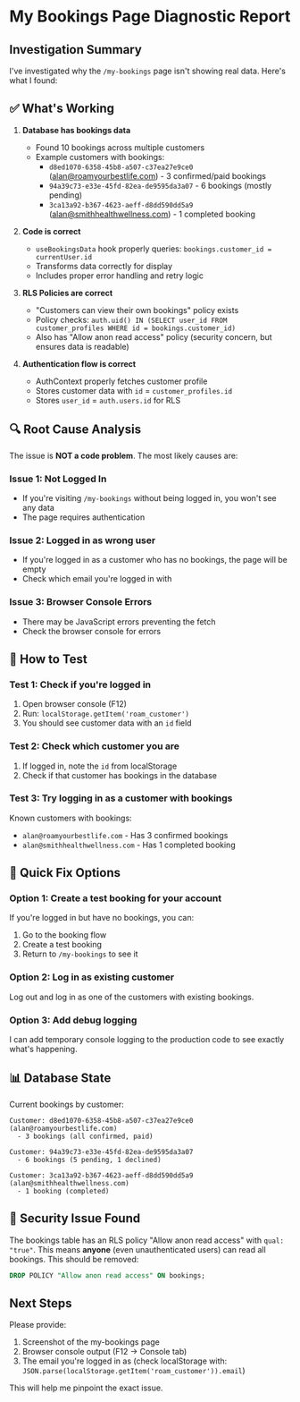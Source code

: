 # My Bookings Page Diagnostic Report

## Investigation Summary

I've investigated why the `/my-bookings` page isn't showing real data. Here's what I found:

## ✅ What's Working

1. **Database has bookings data**
   - Found 10 bookings across multiple customers
   - Example customers with bookings:
     - `d8ed1070-6358-45b8-a507-c37ea27e9ce0` (alan@roamyourbestlife.com) - 3 confirmed/paid bookings
     - `94a39c73-e33e-45fd-82ea-de9595da3a07` - 6 bookings (mostly pending)
     - `3ca13a92-b367-4623-aeff-d8dd590dd5a9` (alan@smithhealthwellness.com) - 1 completed booking

2. **Code is correct**
   - `useBookingsData` hook properly queries: `bookings.customer_id = currentUser.id`
   - Transforms data correctly for display
   - Includes proper error handling and retry logic

3. **RLS Policies are correct**
   - "Customers can view their own bookings" policy exists
   - Policy checks: `auth.uid() IN (SELECT user_id FROM customer_profiles WHERE id = bookings.customer_id)`
   - Also has "Allow anon read access" policy (security concern, but ensures data is readable)

4. **Authentication flow is correct**
   - AuthContext properly fetches customer profile
   - Stores customer data with `id` = `customer_profiles.id`
   - Stores `user_id` = `auth.users.id` for RLS

## 🔍 Root Cause Analysis

The issue is **NOT a code problem**. The most likely causes are:

### Issue 1: Not Logged In
- If you're visiting `/my-bookings` without being logged in, you won't see any data
- The page requires authentication

### Issue 2: Logged in as wrong user
- If you're logged in as a customer who has no bookings, the page will be empty
- Check which email you're logged in with

### Issue 3: Browser Console Errors
- There may be JavaScript errors preventing the fetch
- Check the browser console for errors

## 🧪 How to Test

### Test 1: Check if you're logged in
1. Open browser console (F12)
2. Run: `localStorage.getItem('roam_customer')`
3. You should see customer data with an `id` field

### Test 2: Check which customer you are
1. If logged in, note the `id` from localStorage
2. Check if that customer has bookings in the database

### Test 3: Try logging in as a customer with bookings
Known customers with bookings:
- `alan@roamyourbestlife.com` - Has 3 confirmed bookings
- `alan@smithhealthwellness.com` - Has 1 completed booking

## 🔧 Quick Fix Options

### Option 1: Create a test booking for your account
If you're logged in but have no bookings, you can:
1. Go to the booking flow
2. Create a test booking
3. Return to `/my-bookings` to see it

### Option 2: Log in as existing customer
Log out and log in as one of the customers with existing bookings.

### Option 3: Add debug logging
I can add temporary console logging to the production code to see exactly what's happening.

## 📊 Database State

Current bookings by customer:
```
Customer: d8ed1070-6358-45b8-a507-c37ea27e9ce0 (alan@roamyourbestlife.com)
  - 3 bookings (all confirmed, paid)
  
Customer: 94a39c73-e33e-45fd-82ea-de9595da3a07
  - 6 bookings (5 pending, 1 declined)
  
Customer: 3ca13a92-b367-4623-aeff-d8dd590dd5a9 (alan@smithhealthwellness.com)
  - 1 booking (completed)
```

## 🚨 Security Issue Found

The bookings table has an RLS policy "Allow anon read access" with `qual: "true"`. This means **anyone** (even unauthenticated users) can read all bookings. This should be removed:

```sql
DROP POLICY "Allow anon read access" ON bookings;
```

## Next Steps

Please provide:
1. Screenshot of the my-bookings page
2. Browser console output (F12 → Console tab)
3. The email you're logged in as (check localStorage with: `JSON.parse(localStorage.getItem('roam_customer')).email`)

This will help me pinpoint the exact issue.


